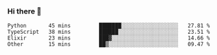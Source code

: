### Hi there 👋

<!--START_SECTION:waka-->

```text
Python       45 mins         ███████░░░░░░░░░░░░░░░░░░   27.81 %
TypeScript   38 mins         ██████░░░░░░░░░░░░░░░░░░░   23.51 %
Elixir       23 mins         ███▓░░░░░░░░░░░░░░░░░░░░░   14.66 %
Other        15 mins         ██▒░░░░░░░░░░░░░░░░░░░░░░   09.47 %
```

<!--END_SECTION:waka-->

<!--
**Jonas-VanHaeken/Jonas-VanHaeken** is a ✨ _special_ ✨ repository because its `README.md` (this file) appears on your GitHub profile.

Here are some ideas to get you started:

- 🔭 I’m currently working on ...
- 🌱 I’m currently learning ...
- 👯 I’m looking to collaborate on ...
- 🤔 I’m looking for help with ...
- 💬 Ask me about ...
- 📫 How to reach me: ...
- 😄 Pronouns: ...
- ⚡ Fun fact: ...
-->
